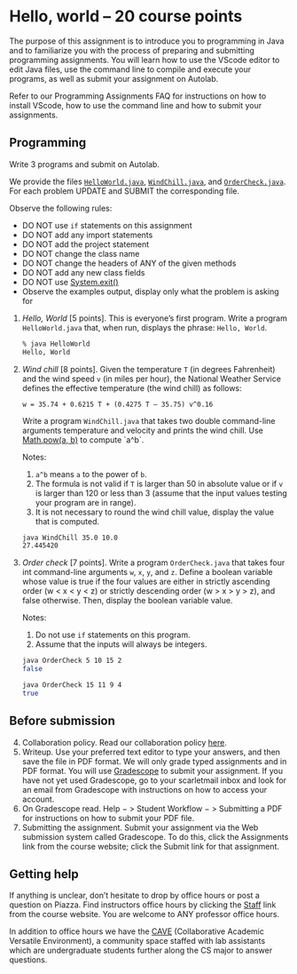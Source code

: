 # Hello, world – 20 course points

The purpose of this assignment is to introduce you to programming in Java and to familiarize you with the process of preparing and submitting programming assignments. You will learn how to use the VScode editor to edit Java files, use the command line to compile and execute your programs, as well as submit your assignment on Autolab.

Refer to our Programming Assignments FAQ for instructions on how to install VScode, how to use the command line and how to submit your assignments.

## Programming
Write 3 programs and submit on Autolab.

We provide the files [`HelloWorld.java`](HelloWorld.java), [`WindChill.java`](WindChill.java), and [`OrderCheck.java`](OrderCheck.java). For each problem UPDATE and SUBMIT the corresponding file.

Observe the following rules:

- DO NOT use `if` statements on this assignment
- DO NOT add any import statements
- DO NOT add the project statement
- DO NOT change the class name
- DO NOT change the headers of ANY of the given methods
- DO NOT add any new class fields
- DO NOT use [System.exit()](https://docs.oracle.com/en/java/javase/14/docs/api/java.base/java/lang/System.html#exit(int))
- Observe the examples output, display only what the problem is asking for

1. *Hello, World* [5 points]. This is everyone’s first program. Write a program `HelloWorld.java` that, when run, displays the phrase: `Hello, World`.
   ```sh
   % java HelloWorld
   Hello, World
   ```
2. *Wind chill* [8 points]. Given the temperature `T` (in degrees Fahrenheit) and the wind speed `v` (in miles per hour), the National Weather Service defines the effective temperature (the wind chill) as follows:
   ```
   w = 35.74 + 0.6215 T + (0.4275 T – 35.75) v^0.16
   ```
   Write a program `WindChill.java` that takes two double command-line arguments temperature and velocity and prints the wind chill. Use [Math.pow(a, b)](https://docs.oracle.com/en/java/javase/14/docs/api/java.base/java/lang/Math.html#pow(double,double)) to compute `a^b`.
   
   Notes:
   1. `a^b` means `a` to the power of `b`.
   2. The formula is not valid if `T` is larger than 50 in absolute value or if `v` is larger than 120 or less than 3 (assume that the input values testing your program are in range).
   3. It is not necessary to round the wind chill value, display the value that is computed.
   ```sh
   java WindChill 35.0 10.0
   27.445420
   ```
3. *Order check* [7 points]. Write a program `OrderCheck.java` that takes four int command-line arguments `w`, `x`, `y`, and `z`. Define a boolean variable whose value is true if the four values are either in strictly ascending order (w < x < y < z) or strictly descending order (w > x > y > z), and false otherwise. Then, display the boolean variable value.

   Notes:
   1. Do not use `if` statements on this program.
   2. Assume that the inputs will always be integers.
   ```sh
   java OrderCheck 5 10 15 2
   false

   java OrderCheck 15 11 9 4
   true
   ```

## Before submission

4. Collaboration policy. Read our collaboration policy [here](https://introcs.cs.rutgers.edu/#academic-integrity).
5. Writeup. Use your preferred text editor to type your answers, and then save the file in PDF format. We will only grade typed assignments and in PDF format. You will use [Gradescope](https://www.gradescope.com/) to submit your assignment. If you have not yet used Gradescope, go to your scarletmail inbox and look for an email from Gradescope with instructions on how to access your account.
6. On Gradescope read. Help − > Student Workflow − > Submitting a PDF for instructions on how to submit your PDF file.
7. Submitting the assignment. Submit your assignment via the Web submission system called Gradescope. To do this, click the Assignments link from the course website; click the Submit link for that assignment.

## Getting help

If anything is unclear, don’t hesitate to drop by office hours or post a question on Piazza. Find instructors office hours by clicking the [Staff](https://introcs.cs.rutgers.edu/staff/) link from the course website. You are welcome to ANY professor office hours.

In addition to office hours we have the [CAVE](https://resources.cs.rutgers.edu/docs/rooms-equipment/cave/) (Collaborative Academic Versatile Environment), a community space staffed with lab assistants which are undergraduate students further along the CS major to answer questions.
